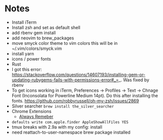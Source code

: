 # Notes

* Install iTerm
* Install zsh and set as default shell
* add rbenv gem install
* add neovim to brew_packages
* move smyck color theme to vim colors this will be in ~/.vim/colors/smyck.vim
* install yarn
* icons / power fonts
* Rust
* I got this error: https://stackoverflow.com/questions/14607193/installing-gem-or-updating-rubygems-fails-with-permissions-error#_=_. Was fixed by rbenv
* To get icons working in iTerm, Preferences -> Profiles -> Text -> Chnage Font (Inconsolata for Powerline Medium 14pt). Do this after installing the fonts.  https://github.com/robbyrussell/oh-my-zsh/issues/2869
*  Silver searcher `brew install the_silver_searcher`
* Chrome Extensions
  * [Always Remeber](https://chrome.google.com/webstore/detail/always-remember-me/njmbhdbofmhldahhdiedbgcjogopnmip)
* `defaults write com.apple.finder AppleShowAllFiles YES`
* tmux breaks with 2.9a with my config: install
* need reattach-to-user-namespace brew package installed
